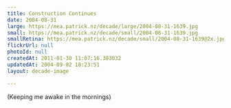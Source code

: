 ```yaml
---
title: Construction Continues
date: 2004-08-31
large: https://mea.patrick.nz/decade/large/2004-08-31-1639.jpg
small: https://mea.patrick.nz/decade/small/2004-08-31-1639.jpg
smallRetina: https://mea.patrick.nz/decade/small/2004-08-31-1639@2x.jpg
flickrUrl: null
photoId: null
createdAt: 2011-01-30 11:07:16.383032
updatedAt: 2004-09-02 18:23:51
layout: decade-image

---
```

(Keeping me awake in the mornings)
